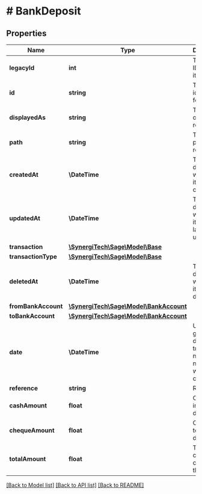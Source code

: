 # # BankDeposit

## Properties

Name | Type | Description | Notes
------------ | ------------- | ------------- | -------------
**legacyId** | **int** | The legacy ID for the item | [optional]
**id** | **string** | The unique identifier for the item | [optional]
**displayedAs** | **string** | The name of the resource | [optional]
**path** | **string** | The API path for the resource | [optional]
**createdAt** | **\DateTime** | The datetime when the item was created | [optional]
**updatedAt** | **\DateTime** | The datetime when the item was last updated | [optional]
**transaction** | [**\SynergiTech\Sage\Model\Base**](Base.md) |  | [optional]
**transactionType** | [**\SynergiTech\Sage\Model\Base**](Base.md) |  | [optional]
**deletedAt** | **\DateTime** | The datetime when the item was deleted | [optional]
**fromBankAccount** | [**\SynergiTech\Sage\Model\BankAccount**](BankAccount.md) |  | [optional]
**toBankAccount** | [**\SynergiTech\Sage\Model\BankAccount**](BankAccount.md) |  | [optional]
**date** | **\DateTime** | User generated date of transaction, not necessarily when it was created | [optional]
**reference** | **string** | Reference | [optional]
**cashAmount** | **float** | Cash total in the deposit | [optional]
**chequeAmount** | **float** | Cheque total in the deposit | [optional]
**totalAmount** | **float** | Total of cash and cheques in the deposit | [optional]

[[Back to Model list]](../../README.md#models) [[Back to API list]](../../README.md#endpoints) [[Back to README]](../../README.md)
